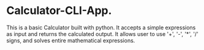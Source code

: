 # Calculator-CLI-App.
This is a basic Calculator built with python. It accepts a simple expressions as input and returns the calculated output. It allows user to use '+', '-', '*', '/'  signs, and solves entire mathematical expressions. 
